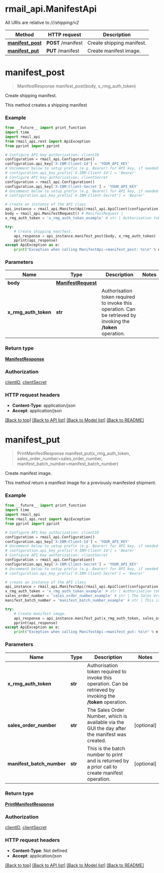 # rmail_api.ManifestApi

All URIs are relative to *///shipping/v2*

Method | HTTP request | Description
------------- | ------------- | -------------
[**manifest_post**](ManifestApi.md#manifest_post) | **POST** /manifest | Create shipping manifest.
[**manifest_put**](ManifestApi.md#manifest_put) | **PUT** /manifest | Create manifest image.

# **manifest_post**
> ManifestResponse manifest_post(body, x_rmg_auth_token)

Create shipping manifest.

This method creates a shipping manifest

### Example
```python
from __future__ import print_function
import time
import rmail_api
from rmail_api.rest import ApiException
from pprint import pprint

# Configure API key authorization: clientID
configuration = rmail_api.Configuration()
configuration.api_key['X-IBM-Client-Id'] = 'YOUR_API_KEY'
# Uncomment below to setup prefix (e.g. Bearer) for API key, if needed
# configuration.api_key_prefix['X-IBM-Client-Id'] = 'Bearer'
# Configure API key authorization: clientSecret
configuration = rmail_api.Configuration()
configuration.api_key['X-IBM-Client-Secret'] = 'YOUR_API_KEY'
# Uncomment below to setup prefix (e.g. Bearer) for API key, if needed
# configuration.api_key_prefix['X-IBM-Client-Secret'] = 'Bearer'

# create an instance of the API class
api_instance = rmail_api.ManifestApi(rmail_api.ApiClient(configuration))
body = rmail_api.ManifestRequest() # ManifestRequest | 
x_rmg_auth_token = 'x_rmg_auth_token_example' # str | Authorisation token required to invoke this operation. Can be retrieved by invoking the **/token** operation.

try:
    # Create shipping manifest.
    api_response = api_instance.manifest_post(body, x_rmg_auth_token)
    pprint(api_response)
except ApiException as e:
    print("Exception when calling ManifestApi->manifest_post: %s\n" % e)
```

### Parameters

Name | Type | Description  | Notes
------------- | ------------- | ------------- | -------------
 **body** | [**ManifestRequest**](ManifestRequest.md)|  | 
 **x_rmg_auth_token** | **str**| Authorisation token required to invoke this operation. Can be retrieved by invoking the **/token** operation. | 

### Return type

[**ManifestResponse**](ManifestResponse.md)

### Authorization

[clientID](../README.md#clientID), [clientSecret](../README.md#clientSecret)

### HTTP request headers

 - **Content-Type**: application/json
 - **Accept**: application/json

[[Back to top]](#) [[Back to API list]](../README.md#documentation-for-api-endpoints) [[Back to Model list]](../README.md#documentation-for-models) [[Back to README]](../README.md)

# **manifest_put**
> PrintManifestResponse manifest_put(x_rmg_auth_token, sales_order_number=sales_order_number, manifest_batch_number=manifest_batch_number)

Create manifest image.

This method return a manifest image for a previously manifested shipment.

### Example
```python
from __future__ import print_function
import time
import rmail_api
from rmail_api.rest import ApiException
from pprint import pprint

# Configure API key authorization: clientID
configuration = rmail_api.Configuration()
configuration.api_key['X-IBM-Client-Id'] = 'YOUR_API_KEY'
# Uncomment below to setup prefix (e.g. Bearer) for API key, if needed
# configuration.api_key_prefix['X-IBM-Client-Id'] = 'Bearer'
# Configure API key authorization: clientSecret
configuration = rmail_api.Configuration()
configuration.api_key['X-IBM-Client-Secret'] = 'YOUR_API_KEY'
# Uncomment below to setup prefix (e.g. Bearer) for API key, if needed
# configuration.api_key_prefix['X-IBM-Client-Secret'] = 'Bearer'

# create an instance of the API class
api_instance = rmail_api.ManifestApi(rmail_api.ApiClient(configuration))
x_rmg_auth_token = 'x_rmg_auth_token_example' # str | Authorisation token required to invoke this operation. Can be retrieved by invoking the **/token** operation.
sales_order_number = 'sales_order_number_example' # str | The Sales Order Number, which is available via the GUI the day after the manifest was created. (optional)
manifest_batch_number = 'manifest_batch_number_example' # str | This is the batch number to print and is returned by a prior call to create manifest operation. (optional)

try:
    # Create manifest image.
    api_response = api_instance.manifest_put(x_rmg_auth_token, sales_order_number=sales_order_number, manifest_batch_number=manifest_batch_number)
    pprint(api_response)
except ApiException as e:
    print("Exception when calling ManifestApi->manifest_put: %s\n" % e)
```

### Parameters

Name | Type | Description  | Notes
------------- | ------------- | ------------- | -------------
 **x_rmg_auth_token** | **str**| Authorisation token required to invoke this operation. Can be retrieved by invoking the **/token** operation. | 
 **sales_order_number** | **str**| The Sales Order Number, which is available via the GUI the day after the manifest was created. | [optional] 
 **manifest_batch_number** | **str**| This is the batch number to print and is returned by a prior call to create manifest operation. | [optional] 

### Return type

[**PrintManifestResponse**](PrintManifestResponse.md)

### Authorization

[clientID](../README.md#clientID), [clientSecret](../README.md#clientSecret)

### HTTP request headers

 - **Content-Type**: Not defined
 - **Accept**: application/json

[[Back to top]](#) [[Back to API list]](../README.md#documentation-for-api-endpoints) [[Back to Model list]](../README.md#documentation-for-models) [[Back to README]](../README.md)

